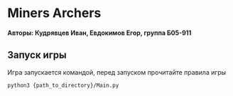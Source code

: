 # Miners Archers
**Авторы: Кудрявцев Иван, Евдокимов Егор, группа Б05-911**

Запуск игры
-------------
Игра запускается командой, перед запуском прочитайте правила игры

```python3 {path_to_directory}/Main.py```
